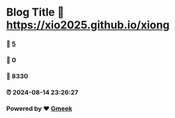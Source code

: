 # Blog Title :link: https://xio2025.github.io/xiong 
### :page_facing_up: [5](https://xio2025.github.io/xiong/tag.html) 
### :speech_balloon: 0 
### :hibiscus: 8330 
### :alarm_clock: 2024-08-14 23:26:27 
### Powered by :heart: [Gmeek](https://github.com/Meekdai/Gmeek)
